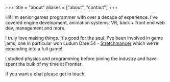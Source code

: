 +++
title = "about"
aliases = ["about", "contact"]
+++

Hi! I'm senior games programmer with over a decade of experience. I've covered engine development, animation systems, VR, back + front end web dev, management and more.

I truly love making things. It's good for the soul. I've been involved in game jams, one in particular won Ludum Dare 54 - [Stretchmancer](https://store.steampowered.com/app/2929290/Stretchmancer/) which we're expanding into a full game!

I studied physics and programming before joining the industry and have spent the bulk of my time at Frontier.

If you want a chat please get in touch!